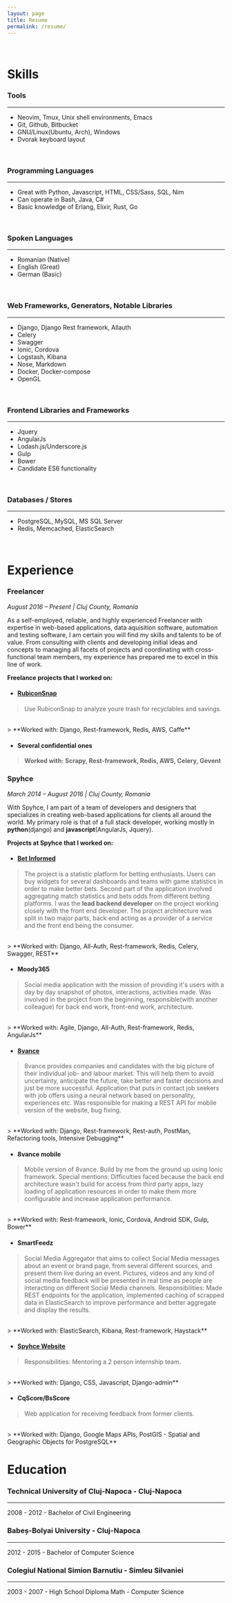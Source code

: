 ```yaml
---
layout: page
title: Resume
permalink: /resume/
---
```


<br/>

# Skills <a href="javascript:window.print()"><i class="resume-print icon-print"></i></a>

### Tools
--------

- Neovim, Tmux, Unix shell environments, Emacs
- Git, Github, Bitbucket
- GNU/Linux(Ubuntu, Arch), Windows
- Dvorak keyboard layout

<br/>

### Programming Languages
------------

- Great with Python, Javascript, HTML, CSS/Sass, SQL, Nim
- Can operate in Bash, Java, C#
- Basic knowledge of Erlang, Elixir, Rust, Go

<br/>

### Spoken Languages
------------

- Romanian (Native)
- English (Great)
- German (Basic)

<br/>

### Web Frameworks, Generators, Notable Libraries
------------

- Django, Django Rest framework, Allauth
- Celery
- Swagger
- Ionic, Cordova
- Logstash, Kibana
- Nose, Markdown
- Docker, Docker-compose
- OpenGL

<br/>

### Frontend Libraries and Frameworks
------------------------------------
- Jquery
- AngularJs
- Lodash.js/Underscore.js
- Gulp
- Bower
- Candidate ES6 functionality

<br/>

### Databases / Stores
------------------------------------
- PostgreSQL, MySQL, MS SQL Server
- Redis, Memcached, ElasticSearch

<br/>

# Experience

### Freelancer
*August 2016 – Present | Cluj County, Romania*

As a self-employed, reliable, and highly experienced Freelancer with expertise in web-based applications, data aquisition software, automation and testing software, I am certain you will find my skills and talents to be of value. From consulting with clients and developing initial ideas and concepts to managing all facets of projects and coordinating with cross-functional team members, my experience has prepared me to excel in this line of work. 
<br/>

**Freelance projects that I worked on:**

* #### [RubiconSnap](https://snap.rubiconglobal.com/)
> Use RubiconSnap to analyze youre trash for recyclables and savings.
<br/>
> **Worked with: Django, Rest-framework, Redis, AWS, Caffe**

* #### Several confidential ones
> **Worked with: Scrapy, Rest-framework, Redis, AWS, Celery, Gevent**

### Spyhce
*March 2014 – August 2016 | Cluj County, Romania*

With Spyhce, I am part of a team of developers and designers that specializes in
creating web-based applications for clients all around the world.
My primary role is that of a full stack developer, working mostly in **python**(django)
and **javascript**(AngularJs, Jquery).
<br/>

**Projects at Spyhce that I worked on:**

* #### [Bet Informed](https://betinformed.com/)
> The project is a statistic platform for betting enthusiasts. Users can buy
> widgets for several dashboards and teams with game statistics in order to make
> better bets. Second part of the application involved aggregating match
> statistics and bets odds from different betting platforms.
> I was the **lead backend developer** on the project working closely with the
> front end developer. The project architecture was split in two major parts,
> back end acting as a provider of a service and the front end being the
> consumer.
<br/>
> **Worked with: Django, All-Auth, Rest-framework, Redis, Celery, Swagger, REST**

* #### Moody365
> Social media application with the mission of providing it's users with a day
> by day snapshot of photos, interactions, activities made.
> Was involved in the project from the beginning, responsible(with another colleague)
> for back end work, front-end work, architecture.
<br/>
> **Worked with: Agile, Django, All-Auth, Rest-framework, Redis, AngularJs**

* #### [8vance](https://8vance.com/)
> 8vance provides companies and candidates with the big picture of their
> individual job- and labour market. This will help them to avoid uncertainty,
> anticipate the future, take better and faster decisions and just be more
> successful.
> Application that puts in contact job seekers with job offers using a neural
> network based on personality, experiences etc.
> Was responsible for making a REST API for mobile version of the website, bug fixing.
<br/>
> **Worked with: Django, Rest-framework, Rest-auth, PostMan, Refactoring tools, Intensive Debugging**

* #### 8vance mobile
> Mobile version of 8vance.
> Build by me from the ground up using Ionic framework.
> Special mentions: Difficulties faced because the back end architecture wasn't
> build for access from third party apps, lazy loading of application resources
> in order to make them more configurable and increase application performance.
<br/>
> **Worked with: Rest-framework, Ionic, Cordova, Android SDK, Gulp, Bower**

* #### SmartFeedz
> Social Media Aggregator that aims to collect Social Media messages about
> an event or brand page, from several different sources, and present them live
> during an event. Pictures, videos and any kind of social media feedback will
> be presented in real time as people are interacting on different Social Media
> channels.
> Responsibilities: Made REST endpoints for the application, implemented caching
> of scrapped data in ElasticSearch to improve performance and better aggregate and
> display the results.
<br/>
> **Worked with: ElasticSearch, Kibana, Rest-framework, Haystack**

* #### [Spyhce Website](http://spyhce.com/)
> Responsibilities: Mentoring a 2 person internship team.
<br/>
> **Worked with: Django, CSS, Javascript, Django-admin**

* #### CqScore/BsScore
> Web application for receiving feedback from former clients.
<br/>
> **Worked with: Django, Google Maps APIs, PostGIS - Spatial and Geographic Objects for PostgreSQL**

# Education

### Technical University of Cluj-Napoca - Cluj-Napoca
--------------------------

2008 - 2012 - Bachelor of Civil Engineering

### Babeș-Bolyai University - Cluj-Napoca
--------------------------

2012 - 2015 - Bachelor of Computer Science

### Colegiul National Simion Barnutiu - Simleu Silvaniei
--------------------------

2003 - 2007 - High School Diploma Math - Computer Science
